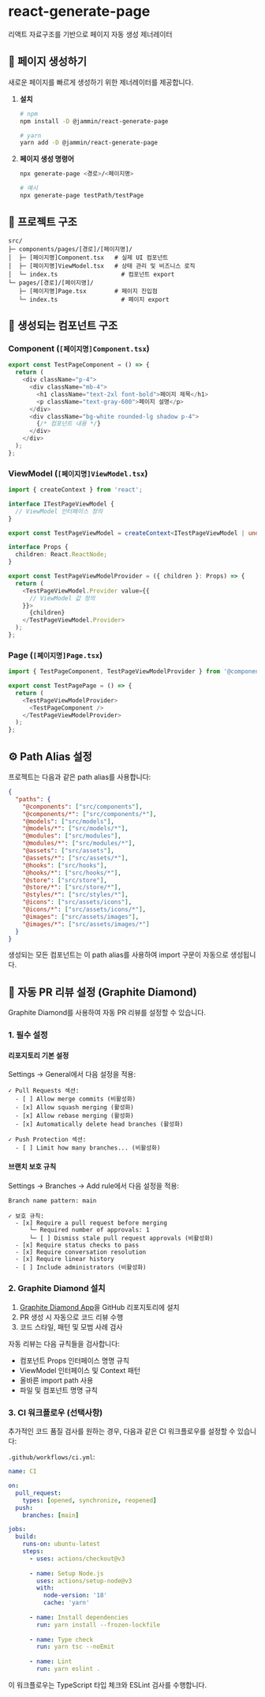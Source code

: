 # react-generate-page
리액트 자료구조를 기반으로 페이지 자동 생성 제너레이터

## 🎯 페이지 생성하기

새로운 페이지를 빠르게 생성하기 위한 제너레이터를 제공합니다.

1. **설치**
   ```bash
   # npm
   npm install -D @jammin/react-generate-page
   
   # yarn
   yarn add -D @jammin/react-generate-page
   ```

2. **페이지 생성 명령어**
   ```bash
   npx generate-page <경로>/<페이지명>
   
   # 예시
   npx generate-page testPath/testPage
   ```

## 📁 프로젝트 구조

```
src/
├─ components/pages/[경로]/[페이지명]/
│  ├─ [페이지명]Component.tsx   # 실제 UI 컴포넌트
│  ├─ [페이지명]ViewModel.tsx   # 상태 관리 및 비즈니스 로직
│  └─ index.ts                  # 컴포넌트 export
└─ pages/[경로]/[페이지명]/
   ├─ [페이지명]Page.tsx        # 페이지 진입점
   └─ index.ts                  # 페이지 export
```

## 🎨 생성되는 컴포넌트 구조

### Component (`[페이지명]Component.tsx`)
```typescript
export const TestPageComponent = () => {
  return (
    <div className="p-4">
      <div className="mb-4">
        <h1 className="text-2xl font-bold">페이지 제목</h1>
        <p className="text-gray-600">페이지 설명</p>
      </div>
      <div className="bg-white rounded-lg shadow p-4">
        {/* 컴포넌트 내용 */}
      </div>
    </div>
  );
};
```

### ViewModel (`[페이지명]ViewModel.tsx`)
```typescript
import { createContext } from 'react';

interface ITestPageViewModel {
  // ViewModel 인터페이스 정의
}

export const TestPageViewModel = createContext<ITestPageViewModel | undefined>(undefined);

interface Props {
  children: React.ReactNode;
}

export const TestPageViewModelProvider = ({ children }: Props) => {
  return (
    <TestPageViewModel.Provider value={{
      // ViewModel 값 정의
    }}>
      {children}
    </TestPageViewModel.Provider>
  );
};
```

### Page (`[페이지명]Page.tsx`)
```typescript
import { TestPageComponent, TestPageViewModelProvider } from '@components/pages/testPath/testPage';

export const TestPagePage = () => {
  return (
    <TestPageViewModelProvider>
      <TestPageComponent />
    </TestPageViewModelProvider>
  );
};
```

## ⚙️ Path Alias 설정

프로젝트는 다음과 같은 path alias를 사용합니다:

```json
{
  "paths": {
    "@components": ["src/components"],
    "@components/*": ["src/components/*"],
    "@models": ["src/models"],
    "@models/*": ["src/models/*"],
    "@modules": ["src/modules"],
    "@modules/*": ["src/modules/*"],
    "@assets": ["src/assets"],
    "@assets/*": ["src/assets/*"],
    "@hooks": ["src/hooks"],
    "@hooks/*": ["src/hooks/*"],
    "@store": ["src/store"],
    "@store/*": ["src/store/*"],
    "@styles/*": ["src/styles/*"],
    "@icons": ["src/assets/icons"],
    "@icons/*": ["src/assets/icons/*"],
    "@images": ["src/assets/images"],
    "@images/*": ["src/assets/images/*"]
  }
}
```

생성되는 모든 컴포넌트는 이 path alias를 사용하여 import 구문이 자동으로 생성됩니다.

## 🤖 자동 PR 리뷰 설정 (Graphite Diamond)

Graphite Diamond를 사용하여 자동 PR 리뷰를 설정할 수 있습니다.

### 1. 필수 설정

#### 리포지토리 기본 설정

Settings → General에서 다음 설정을 적용:

```
✓ Pull Requests 섹션:
  - [ ] Allow merge commits (비활성화)
  - [x] Allow squash merging (활성화)
  - [x] Allow rebase merging (활성화)
  - [x] Automatically delete head branches (활성화)

✓ Push Protection 섹션:
  - [ ] Limit how many branches... (비활성화)
```

#### 브랜치 보호 규칙

Settings → Branches → Add rule에서 다음 설정을 적용:

```
Branch name pattern: main

✓ 보호 규칙:
  - [x] Require a pull request before merging
      └─ Required number of approvals: 1
      └─ [ ] Dismiss stale pull request approvals (비활성화)
  - [x] Require status checks to pass
  - [x] Require conversation resolution
  - [x] Require linear history
  - [ ] Include administrators (비활성화)
```

### 2. Graphite Diamond 설치

1. [Graphite Diamond App](https://github.com/apps/graphite-code-review)을 GitHub 리포지토리에 설치
2. PR 생성 시 자동으로 코드 리뷰 수행
3. 코드 스타일, 패턴 및 모범 사례 검사

자동 리뷰는 다음 규칙들을 검사합니다:
- 컴포넌트 Props 인터페이스 명명 규칙
- ViewModel 인터페이스 및 Context 패턴
- 올바른 import path 사용
- 파일 및 컴포넌트 명명 규칙

### 3. CI 워크플로우 (선택사항)

추가적인 코드 품질 검사를 원하는 경우, 다음과 같은 CI 워크플로우를 설정할 수 있습니다:

`.github/workflows/ci.yml`:
```yaml
name: CI

on:
  pull_request:
    types: [opened, synchronize, reopened]
  push:
    branches: [main]

jobs:
  build:
    runs-on: ubuntu-latest
    steps:
      - uses: actions/checkout@v3
      
      - name: Setup Node.js
        uses: actions/setup-node@v3
        with:
          node-version: '18'
          cache: 'yarn'
          
      - name: Install dependencies
        run: yarn install --frozen-lockfile
        
      - name: Type check
        run: yarn tsc --noEmit
        
      - name: Lint
        run: yarn eslint .
```

이 워크플로우는 TypeScript 타입 체크와 ESLint 검사를 수행합니다.
